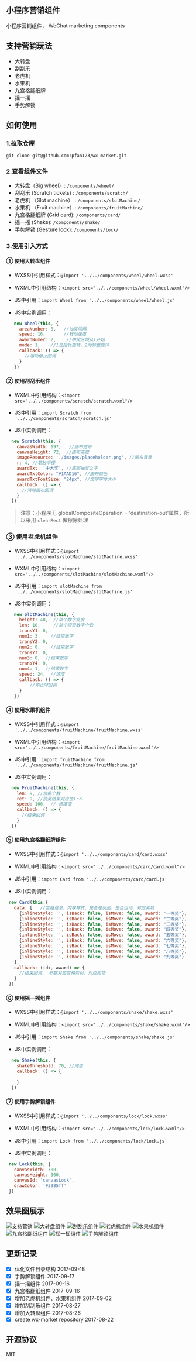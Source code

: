 ## 小程序营销组件

小程序营销组件， WeChat marketing components


## 支持营销玩法

- 大转盘
- 刮刮乐 
- 老虎机 
- 水果机 
- 九宫格翻纸牌 
- 摇一摇 
- 手势解锁


## 如何使用

### 1.拉取仓库

```
git clone git@github.com:pfan123/wx-market.git
```

### 2.查看组件文件

- 大转盘（Big wheel）: `/components/wheel/`
- 刮刮乐 (Scratch tickets) : `/components/scratch/`
- 老虎机 （Slot machine） : `/components/slotMachine/`
- 水果机 （Fruit machine）: `/components/fruitMachine/`
- 九宫格翻纸牌 (Grid card): `/components/card/`
- 摇一摇 (Shake): `/components/shake/`
- 手势解锁 (Gesture lock): `/components/lock/`

### 3.使用引入方式

#### ➀ 使用大转盘组件

- WXSS中引用样式：`@import '../../components/wheel/wheel.wxss'`

- WXML中引用结构：`<import src="../../components/wheel/wheel.wxml"/>`

- JS中引用：`import Wheel from '../../components/wheel/wheel.js'`

- JS中实例调用：

```js
   new Wheel(this, {
     areaNumber: 8,   //抽奖间隔
     speed: 16,       //转动速度
     awardNumer: 2,    //中奖区域从1开始
     mode: 1,    //1是指针旋转，2为转盘旋转
     callback: () => {
       //运动停止回调  
     }
   })
```



#### ➁ 使用刮刮乐组件

- WXML中引用结构：`<import src="../../components/scratch/scratch.wxml"/>`

- JS中引用：`import Scratch from '../../components/scratch/scratch.js'`

- JS中实例调用：

```js
  new Scratch(this, {
    canvasWidth: 197,   //画布宽带
    canvasHeight: 72,  //画布高度
    imageResource: './images/placeholder.png', //画布背景
    r: 4, //笔触半径
    awardTxt: '中大奖', //底部抽奖文字
    awardTxtColor: "#1AAD16", //画布颜色
    awardTxtFontSize: "24px", //文字字体大小
    callback: () => {
      //清除画布回调
    }
  })
```

> 注意：小程序无 globalCompositeOperation = 'destination-out'属性，所以采用 `clearRect` 做擦除处理


### ➂ 使用老虎机组件

- WXSS中引用样式：`@import '../../components/slotMachine/slotMachine.wxss'`

- WXML中引用结构：`<import src="../../components/slotMachine/slotMachine.wxml"/>`

- JS中引用：`import slotMachine from '../../components/slotMachine/slotMachine.js'`

- JS中实例调用：

```js
   new SlotMachine(this, {
     height: 40,  //单个数字高度
     len: 10,     //单个项目数字个数
     transY1: 0,
     num1: 3,    //结束数字
     transY2: 0,
     num2: 0,    //结束数字
     transY3: 0,
     num3: 0,  //结束数字
     transY4: 0,
     num4: 1,  //结束数字
     speed: 24,  //速度
     callback: () => {
         //停止时回调        
     }      
   })
```

#### ➃ 使用水果机组件

- WXSS中引用样式：`@import '../../components/fruitMachine/fruitMachine.wxss'`

- WXML中引用结构：`<import src="../../components/fruitMachine/fruitMachine.wxml"/>`

- JS中引用：`import fruitMachine from '../../components/fruitMachine/fruitMachine.js'`

- JS中实例调用：

```js 
  new FruitMachine(this, {
    len: 9, //宫格个数
    ret: 9, //抽奖结果对应值1～9
    speed: 100,  // 速度值
    callback: () => {
      //结束回调    
    }            
  })
``` 

#### ➄ 使用九宫格翻纸牌组件

- WXSS中引用样式：`@import '../../components/card/card.wxss'`

- WXML中引用结构：`<import src="../../components/card/card.wxml"/>`

- JS中引用：`import Card from '../../components/card/card.js'`

- JS中实例调用：

```js 
 new Card(this,{
   data: [   //宫格信息，内联样式、是否是反面、是否运动、对应奖项
     {inlineStyle: '', isBack: false, isMove: false, award: "一等奖"},    
     {inlineStyle: '', isBack: false, isMove: false, award: "二等奖"},
     {inlineStyle: '', isBack: false, isMove: false, award: "三等奖"},
     {inlineStyle: '', isBack: false, isMove: false, award: "四等奖"},
     {inlineStyle: '', isBack: false, isMove: false, award: "五等奖"},
     {inlineStyle: '', isBack: false, isMove: false, award: "六等奖"},
     {inlineStyle: '', isBack: false, isMove: false, award: "七等奖"},
     {inlineStyle: '', isBack: false, isMove: false, award: "八等奖"},
     {inlineStyle: '', isBack: false, isMove: false, award: "九等奖"}
   ],
   callback: (idx, award) => {
     //结束回调， 参数对应宫格索引，对应奖项    
   }
 })
```

#### ➅ 使用摇一摇组件

- WXSS中引用样式：`@import '../../components/shake/shake.wxss'`

- WXML中引用结构：`<import src="../../components/shake/shake.wxml"/>`

- JS中引用：`import Shake from '../../components/shake/shake.js'`

- JS中实例调用：

```js 
  new Shake(this, {
    shakeThreshold: 70, //阈值
    callback: () => {
          
    }            
  })
```

#### ➆ 使用手势解锁组件

 - WXSS中引用样式：`@import '../../components/lock/lock.wxss'`

- WXML中引用结构：`<import src="../../components/lock/lock.wxml"/>`

- JS中引用：`import Lock from '../../components/lock/lock.js'`

- JS中实例调用：

```js 
 new Lock(this, {
   canvasWidth: 300,
   canvasHeight: 300,
   canvasId: 'canvasLock',
   drawColor: '#3985ff'        
 })
```   

## 效果图展示

![支持营销](http://img.pfan123.com/wx_market_0.gif?t=1112&imageView2/1/w/356/h/634)
![大转盘组件](http://img.pfan123.com/wx_market_1.gif?t=1112&imageView2/1/w/356/h/634)
![刮刮乐组件](http://img.pfan123.com/wx_market_2.gif?t=1112&imageView2/1/w/356/h/634) 
![老虎机组件](http://img.pfan123.com/wx_market_3.gif?t=1112&imageView2/1/w/356/h/634) 
![水果机组件](http://img.pfan123.com/wx_market_4.gif?t=11122&imageView2/1/w/356/h/634) 
![九宫格翻纸组件](http://img.pfan123.com/wx_market_5.gif?t=1112&imageView2/1/w/356/h/634) 
![摇一摇组件](http://img.pfan123.com/wx_market_6.gif?t=1112&imageView2/1/w/356/h/634)  ![手势解锁组件](http://img.pfan123.com/wx_market_7.gif?t=1112&imageView2/1/w/356/h/634) 

## 更新记录

- [x] 优化文件目录结构                 2017-09-18
- [x] 手势解锁组件                    2017-09-17
- [x] 摇一摇组件                     2017-09-16
- [x] 九宫格翻纸组件                  2017-09-16
- [x] 增加老虎机组件、水果机组件         2017-09-02
- [x] 增加刮刮乐组件                  2017-08-27
- [x] 增加大转盘组件                  2017-08-26
- [x] create wx-market repository  2017-08-22

## 开源协议

MIT